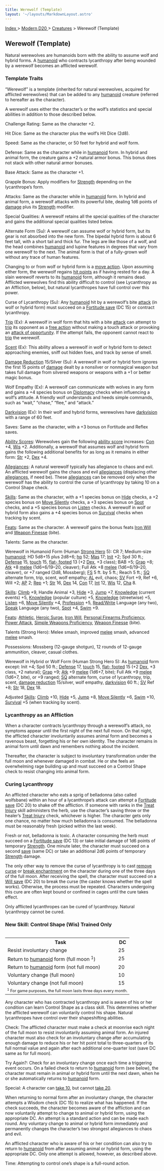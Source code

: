```yaml
---
title: Werewolf (Template)
layout: '~/layouts/MarkdownLayout.astro'
---
```


[ Index ](/) > [ Modern D20 ](/modern.d20.srd) > [Creatures](/modern.d20.srd/creatures) > Werewolf (Template)

## Werewolf (Template)

Natural werewolves are humanoids born with the ability to assume wolf and
hybrid forms. A [humanoid](/modern.d20.srd/creature.types/humanoid) who
contracts lycanthropy after being wounded by a werewolf becomes an afflicted
werewolf.

### Template Traits

“Werewolf” is a template (inherited for natural werewolves, acquired for
afflicted werewolves) that can be added to any
[humanoid](/modern.d20.srd/creature.types/humanoid) creature (referred to
hereafter as the character).

A werewolf uses either the character’s or the wolf’s statistics and special
abilities in addition to those described below.

Challenge Rating: Same as the character +2.

Hit Dice: Same as the character plus the wolf’s Hit Dice (2d8).

Speed: Same as the character, or 50 feet for hybrid and wolf form.

Defense: Same as the character while in
[humanoid](/modern.d20.srd/creature.types/humanoid) form. In hybrid and animal
form, the creature gains a +2 natural armor bonus. This bonus does not stack
with other natural armor bonuses.

Base Attack: Same as the character +1.

Grapple Bonus: Apply modifiers for
[Strength](/modern.d20.srd/basics/ability.scores) depending on the
lycanthrope’s form.

Attacks: Same as the character while in
[humanoid](/modern.d20.srd/creature.types/humanoid) form. In hybrid and animal
form, a werewolf attacks with its powerful bite, dealing 1d6 points of
[damage](/modern.d20.srd/combat/damage) plus its
[Strength](/modern.d20.srd/basics/ability.scores) modifier.

Special Qualities: A werewolf retains all the special qualities of the
character and gains the additional special qualities listed below.

Alternate Form (Su): A werewolf can assume wolf or hybrid form, but its gear
is not absorbed into the new form. The bipedal hybrid form is about 6 feet
tall, with a short tail and thick fur. The legs are like those of a wolf, and
the head combines [humanoid](/modern.d20.srd/creature.types/humanoid) and
lupine features in degrees that vary from one werewolf to the next. The animal
form is that of a fully-grown wolf without any trace of human features.

Changing to or from wolf or hybrid form is a [move action](/modern.d20.srd/combat/move.actions). Upon assuming either form, the
werewolf regains [hit points](/modern.d20.srd/combat/hit.points) as if having
rested for a day. A slain werewolf reverts to its
[humanoid](/modern.d20.srd/creature.types/humanoid) form, although it remains
dead. Afflicted werewolves find this ability difficult to control (see
Lycanthropy as an Affliction, below), but natural lycanthropes have full
control over this power.

Curse of Lycanthropy (Su): Any
[humanoid](/modern.d20.srd/creature.types/humanoid) hit by a werewolf’s bite
[attack](/modern.d20.srd/combat/attack.roll) (in wolf or hybrid form) must
succeed on a [Fortitude save](/modern.d20.srd/basics/saving.throws) (DC 15) or
contract lycanthropy.

[Trip](/modern.d20.srd/combat/trip) (Ex): A werewolf in wolf form that hits
with a bite [attack](/modern.d20.srd/combat/attack.roll) can attempt to
[trip](/modern.d20.srd/combat/trip) its opponent as a [free action](/modern.d20.srd/combat/action.types) without making a touch attack or
provoking an [attack of opportunity](/modern.d20.srd/combat/attacks.of.opportunity). If the attempt
fails, the opponent cannot react to [trip](/modern.d20.srd/combat/trip) the
werewolf.

[Scent](/modern.d20.srd/special.abilities/scent) (Ex): This ability allows a
werewolf in wolf or hybrid form to detect approaching enemies, sniff out
hidden foes, and track by sense of smell.

[Damage Reduction](/modern.d20.srd/special.abilities/damage.reduction)
15/Silver (Su): A werewolf in wolf or hybrid form ignores the first 15 points
of [damage](/modern.d20.srd/combat/damage) dealt by a nonsilver or nonmagical
weapon but takes full damage from silvered weapons or weapons with a +1 or
better magic bonus.

Wolf Empathy (Ex): A werewolf can communicate with wolves in any form and
gains a +4 species bonus on [Diplomacy](/modern.d20.srd/skills/diplomacy)
checks when influencing a wolf’s attitude. A friendly wolf understands and
heeds simple commands, such as “wait,” “chase,” “flee,” and “attack.”

[Darkvision](/modern.d20.srd/special.abilities/darkvision) (Ex): In their wolf
and hybrid forms, werewolves have
[darkvision](/modern.d20.srd/special.abilities/darkvision) with a range of 60
feet.

Saves: Same as the character, with a +3 bonus on Fortitude and Reflex saves.

[Ability Scores](/modern.d20.srd/basics/ability.scores): Werewolves gain the
following [ability score](/modern.d20.srd/basics/ability.scores) increases:
[Con](/modern.d20.srd/basics/ability.scores) +4,
[Wis](/modern.d20.srd/basics/ability.scores) +2. Additionally, a werewolf that
assumes wolf and hybrid form gains the following additional benefits for as
long as it remains in either form:
[Str](/modern.d20.srd/basics/ability.scores) +2,
[Dex](/modern.d20.srd/basics/ability.scores) +4.

[Allegiances](/modern.d20.srd/basics/allegiances): A natural werewolf
typically has allegiance to chaos and evil. An afflicted werewolf gains the
chaos and evil [allegiances](/modern.d20.srd/basics/allegiances) (displacing
other [allegiances](/modern.d20.srd/basics/allegiances), if need be). These
[allegiances](/modern.d20.srd/basics/allegiances) can be removed only when the
werewolf has the ability to control the curse of lycanthropy by taking 10 on a
Control Shape check.

[Skills](/modern.d20.srd/skills): Same as the character, with a +1 species
bonus on [Hide](/modern.d20.srd/skills/hide) checks, a +2 species bonus on
[Move Silently](/modern.d20.srd/skills/move.silently) checks, a +3 species
bonus on [Spot](/modern.d20.srd/skills/spot) checks, and a +5 species bonus on
[Listen](/modern.d20.srd/skills/listen) checks. A werewolf in wolf or hybrid
form also gains a +4 species bonus on
[Survival](/modern.d20.srd/skills/survival) checks when tracking by scent.

[Feats](/modern.d20.srd/feats): Same as the character. A werewolf gains the
bonus feats [Iron Will](/modern.d20.srd/feats/iron.will) and [Weapon Finesse](/modern.d20.srd/feats/weapon.finesse) (bite).

Talents: Same as the character.

Werewolf in Humanoid Form (Human [Strong Hero](/modern.d20.srd/classes/basic/strong.hero) 5): CR 7; Medium-size
[humanoid](/modern.d20.srd/creature.types/humanoid); HD 5d8+15 plus 2d8+6;
[hp](/modern.d20.srd/combat/hit.points) 52;
[Mas](/modern.d20.srd/creatures/creature.overview) 17;
[Init](/modern.d20.srd/combat/initiative) +2; Spd 30 ft.;
[Defense](/modern.d20.srd/combat/defense) 15,
[touch](/modern.d20.srd/combat/attack.actions) 15, [flat- footed](/modern.d20.srd/combat/surprise) 13 (+2
[Dex](/modern.d20.srd/basics/ability.scores), +3 class); BAB +5;
[Grap](/modern.d20.srd/combat/grapple) +8;
[Atk](/modern.d20.srd/combat/attack.roll) +8
[melee](/modern.d20.srd/combat/attack.roll) (1d6+6/19–20, cleaver); Full Atk
+8 [melee](/modern.d20.srd/combat/attack.roll) (1d6+6/19–20, cleaver), or +7
ranged (2d8, Mossberg); [FS](/modern.d20.srd/creatures/creature.overview) 5
ft. by 5 ft.; Reach 5 ft.; [SQ](/modern.d20.srd/creatures/creature.overview)
alternate form, trip, scent, wolf empathy;
[AL](/modern.d20.srd/basics/allegiances) evil, chaos;
[SV](/modern.d20.srd/basics/saving.throws) Fort +9, Ref +6, Will +2;
[AP](/modern.d20.srd/creatures/creature.overview) 2;
[Rep](/modern.d20.srd/creatures/creature.overview) +1;
[Str](/modern.d20.srd/basics/ability.scores) 16,
[Dex](/modern.d20.srd/basics/ability.scores) 14,
[Con](/modern.d20.srd/basics/ability.scores) 17,
[Int](/modern.d20.srd/basics/ability.scores) 12,
[Wis](/modern.d20.srd/basics/ability.scores) 12,
[Cha](/modern.d20.srd/basics/ability.scores) 8.

[Skills](/modern.d20.srd/skills): [Climb](/modern.d20.srd/skills/climb) +9,
Handle Animal +3, [Hide](/modern.d20.srd/skills/hide) +3,
[Jump](/modern.d20.srd/skills/jump) +7,
[Knowledge](/modern.d20.srd/skills/knowledge) (current events) +5,
[Knowledge](/modern.d20.srd/skills/knowledge) (popular culture) +5,
[Knowledge](/modern.d20.srd/skills/knowledge) (streetwise) +5,
[Listen](/modern.d20.srd/skills/listen) +6, [Move Silently](/modern.d20.srd/skills/move.silently) +4,
[Profession](/modern.d20.srd/skills/profession) +5,
[Read/Write](/modern.d20.srd/skills/read.write.language) Language (any two),
[Speak](/modern.d20.srd/skills/speak.language) Language (any two),
[Spot](/modern.d20.srd/skills/spot) +4, [Swim](/modern.d20.srd/skills/swim)
+9.

[Feats](/modern.d20.srd/feats): [Athletic](/modern.d20.srd/feats/athletic),
[Heroic Surge](/modern.d20.srd/feats/heroic.surge), [Iron Will](/modern.d20.srd/feats/iron.will), [Personal Firearms Proficiency](/modern.d20.srd/feats/personal.firearms.proficiency), [Power Attack](/modern.d20.srd/feats/power.attack), [Simple Weapons Proficiency](/modern.d20.srd/feats/simple.weapons.proficiency), [Weapon Finesse](/modern.d20.srd/feats/weapon.finesse) (bite).

Talents (Strong Hero): Melee smash, improved
[melee](/modern.d20.srd/combat/attack.roll) smash, advanced
[melee](/modern.d20.srd/combat/attack.roll) smash.

Possessions: Mossberg (12-gauge shotgun), 12 rounds of 12-gauge ammunition,
cleaver, casual clothes.

Werewolf in Hybrid or Wolf Form (Human Strong Hero 5): As
[humanoid](/modern.d20.srd/creature.types/humanoid) form except: Init +4; Spd
50 ft.; [Defense](/modern.d20.srd/combat/defense) 17,
[touch](/modern.d20.srd/combat/attack.actions) 15, [flat- footed](/modern.d20.srd/combat/surprise) 15 (+2
[Dex](/modern.d20.srd/basics/ability.scores), +3 class, +2 natural);
[Grap](/modern.d20.srd/combat/grapple) +9;
[Atk](/modern.d20.srd/combat/attack.roll) +9
[melee](/modern.d20.srd/combat/attack.roll) (1d6+7, bite); Full Atk +9
[melee](/modern.d20.srd/combat/attack.roll) (1d6+7, bite), or +9 ranged;
[SQ](/modern.d20.srd/creatures/creature.overview) alternate form, curse of
lycanthropy, trip, scent, [damage reduction](/modern.d20.srd/special.abilities/damage.reduction) 15/silver, wolf
empathy, [darkvision](/modern.d20.srd/special.abilities/darkvision) 60 ft.;
[SV](/modern.d20.srd/basics/saving.throws) Ref +8;
[Str](/modern.d20.srd/basics/ability.scores) 18,
[Dex](/modern.d20.srd/basics/ability.scores) 18.

Adjusted [Skills](/modern.d20.srd/skills):
[Climb](/modern.d20.srd/skills/climb) +10, [Hide](/modern.d20.srd/skills/hide)
+5, [Jump](/modern.d20.srd/skills/jump) +8, [Move Silently](/modern.d20.srd/skills/move.silently) +6,
[Swim](/modern.d20.srd/skills/swim) +10,
[Survival](/modern.d20.srd/skills/survival) +5 (when tracking by scent).

### Lycanthropy as an Affliction

When a character contracts lycanthropy through a werewolf’s attack, no
symptoms appear until the first night of the next full moon. On that night,
the afflicted character involuntarily assumes animal form and becomes a
ravenous beast, forgetting his or her own identity. The character remains in
animal form until dawn and remembers nothing about the incident.

Thereafter, the character is subject to involuntary transformation under the
full moon and whenever damaged in combat. He or she feels an overwhelming rage
building up and must succeed on a Control Shape check to resist changing into
animal form.

### Curing Lycanthropy

An afflicted character who eats a sprig of belladonna (also called wolfsbane)
within an hour of a lycanthrope’s attack can attempt a [Fortitude save](/modern.d20.srd/basics/saving.throws) (DC 20) to shake off the
affliction. If someone with ranks in the [Treat Injury](/modern.d20.srd/skills/treat.injury) skill administers the herb, use
the character’s saving throw or the healer’s [Treat Injury](/modern.d20.srd/skills/treat.injury) check, whichever is higher. The
character gets only one chance, no matter how much belladonna is consumed. The
belladonna must be reasonably fresh (picked within the last week).

Fresh or not, belladonna is toxic. A character consuming the herb must succeed
on a [Fortitude save](/modern.d20.srd/basics/saving.throws) (DC 13) or take
initial damage of 1d6 points of temporary
[Strength](/modern.d20.srd/basics/ability.scores). One minute later, the
character must succeed on a second
[save](/modern.d20.srd/basics/saving.throws) (same DC) or take an additional
2d6 points of temporary [Strength](/modern.d20.srd/basics/ability.scores)
damage.

The only other way to remove the curse of lycanthropy is to cast [remove curse](/modern.d20.srd/fx/remove.curse) or [break enchantment](/modern.d20.srd/fx/break.enchantment) on the character during one
of the three days of the full moon. After receiving the spell, the character
must succeed on a [Will save](/modern.d20.srd/basics/saving.throws) (DC 20) to
break the curse (the caster knows whether the spell works). Otherwise, the
process must be repeated. Characters undergoing this cure are often kept bound
or confined in cages until the cure takes effect.

Only afflicted lycanthropes can be cured of lycanthropy. Natural lycanthropy
cannot be cured.

### New Skill: Control Shape (Wis) Trained Only


<table style="float: right"><tr><th> Task</th><th> DC</th></tr> <tr><td> Resist involuntary change</td><td> 25 </td></tr> <tr class="shaded"><td> Return to <a href="/modern.d20.srd/creature.types/humanoid">humanoid</a> form (full moon <sup>1</sup>)</td><td> 25 </td></tr> <tr><td> Return to <a href="/modern.d20.srd/creature.types/humanoid">humanoid</a> form (not full moon)</td><td> 20 </td></tr> <tr class="shaded"><td> Voluntary change (full moon)</td><td> 10 </td></tr> <tr><td> Voluntary change (not full moon)</td><td> 15 </td></tr> <tr><td colspan="2" style="font-size: .8em; text-align: left"><sup>1</sup> For game purposes, the full moon lasts three days every month. </td></tr></table>


Any character who has contracted lycanthropy and is aware of his or her
condition can learn Control Shape as a class skill. This determines whether
the afflicted werewolf can voluntarily control his shape. Natural lycanthropes
have control over their shapeshifting abilities.

Check: The afflicted character must make a check at moonrise each night of the
full moon to resist involuntarily assuming animal form. An injured character
must also check for an involuntary change after accumulating enough damage to
reduce his or her hit point total to three-quarters of its full normal value
and again after each additional one-quarter lost (save DC same as for full
moon).

Try Again?: Check for an involuntary change once each time a triggering event
occurs. On a failed check to return to
[humanoid](/modern.d20.srd/creature.types/humanoid) form (see below), the
character must remain in animal or hybrid form until the next dawn, when he or
she automatically returns to
[humanoid](/modern.d20.srd/creature.types/humanoid) form.

Special: A character can [take 10](/modern.d20.srd/skills/skill.basics), but cannot [take 20](/modern.d20.srd/skills/skill.basics).

When returning to normal form after an involuntary change, the character
attempts a Wisdom check (DC 15) to realize what has happened. If the check
succeeds, the character becomes aware of the affliction and can now
voluntarily attempt to change to animal or hybrid form, using the appropriate
DC. An attempt is a standard action and can be made each round. Any voluntary
change to animal or hybrid form immediately and permanently changes the
character’s two strongest allegiances to chaos and evil.

An afflicted character who is aware of his or her condition can also try to
return to [humanoid](/modern.d20.srd/creature.types/humanoid) from after
assuming animal or hybrid form, using the appropriate DC. Only one attempt is
allowed, however, as described above.

Time: Attempting to control one’s shape is a full-round action.

